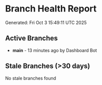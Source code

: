 # Branch Health Report
Generated: Fri Oct  3 15:49:11 UTC 2025

## Active Branches
- **main** - 13 minutes ago by Dashboard Bot

## Stale Branches (>30 days)
No stale branches found

